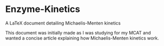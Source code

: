 # Enzyme-Kinetics
A LaTeX document detailing Michaelis-Menten kinetics

This document was initially made as I was studying for my MCAT and wanted a concise article explaining how Michaelis-Menten kinetics work.
